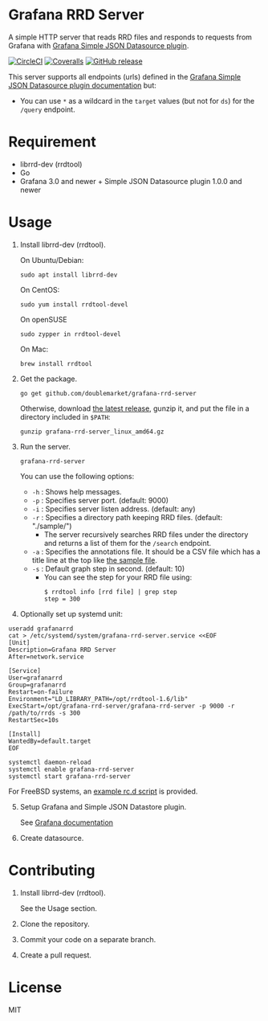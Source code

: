 # Grafana RRD Server

A simple HTTP server that reads RRD files and responds to requests from Grafana with [Grafana Simple JSON Datasource plugin](https://grafana.net/plugins/grafana-simple-json-datasource).

[![CircleCI](https://img.shields.io/circleci/project/github/doublemarket/grafana-rrd-server.svg)](https://circleci.com/gh/doublemarket/grafana-rrd-server)
[![Coveralls](https://img.shields.io/coveralls/doublemarket/grafana-rrd-server.svg)](https://coveralls.io/github/doublemarket/grafana-rrd-server)
[![GitHub release](https://img.shields.io/github/release/doublemarket/grafana-rrd-server.svg)](https://github.com/doublemarket/grafana-rrd-server/releases)

This server supports all endpoints (urls) defined in the [Grafana Simple JSON Datasource plugin documentation](https://grafana.net/plugins/grafana-simple-json-datasource) but:

- You can use `*` as a wildcard in the `target` values (but not for `ds`) for the `/query` endpoint.

# Requirement

- librrd-dev (rrdtool)
- Go
- Grafana 3.0 and newer + Simple JSON Datasource plugin 1.0.0 and newer

# Usage

1. Install librrd-dev (rrdtool).

   On Ubuntu/Debian:

   ```
   sudo apt install librrd-dev
   ```

   On CentOS:

   ```
   sudo yum install rrdtool-devel
   ```

   On openSUSE
   ```
   sudo zypper in rrdtool-devel
   ```

   On Mac:

   ```
   brew install rrdtool
   ```

2. Get the package.

   ```
   go get github.com/doublemarket/grafana-rrd-server
   ```

   Otherwise, download [the latest release](https://github.com/doublemarket/grafana-rrd-server/releases/latest), gunzip it, and put the file in a directory included in `$PATH`:

   ```
   gunzip grafana-rrd-server_linux_amd64.gz
   ```

3. Run the server.

   ```
   grafana-rrd-server
   ```

   You can use the following options:

   - `-h` : Shows help messages.
   - `-p` : Specifies server port. (default: 9000)
   - `-i` : Specifies server listen address. (default: any)
   - `-r` : Specifies a directory path keeping RRD files. (default: "./sample/")
     - The server recursively searches RRD files under the directory and returns a list of them for the `/search` endpoint.
   - `-a` : Specifies the annotations file. It should be a CSV file which has a title line at the top like [the sample file](https://github.com/doublemarket/grafana-rrd-server/tree/master/sample/annotations.csv).
   - `-s` : Default graph step in second. (default: 10)
     - You can see the step for your RRD file using:
       ```
       $ rrdtool info [rrd file] | grep step
       step = 300
       ```

4. Optionally set up systemd unit:

```
useradd grafanarrd
cat > /etc/systemd/system/grafana-rrd-server.service <<EOF
[Unit]
Description=Grafana RRD Server
After=network.service

[Service]
User=grafanarrd
Group=grafanarrd
Restart=on-failure
Environment="LD_LIBRARY_PATH=/opt/rrdtool-1.6/lib"
ExecStart=/opt/grafana-rrd-server/grafana-rrd-server -p 9000 -r /path/to/rrds -s 300
RestartSec=10s

[Install]
WantedBy=default.target
EOF

systemctl daemon-reload
systemctl enable grafana-rrd-server
systemctl start grafana-rrd-server
```

For FreeBSD systems, an [example rc.d script](grafana-rrd-server.rc) is provided.

5. Setup Grafana and Simple JSON Datastore plugin.

   See [Grafana documentation](http://docs.grafana.org/)

6. Create datasource.

# Contributing

1. Install librrd-dev (rrdtool).

   See the Usage section.

2. Clone the repository.

3. Commit your code on a separate branch.

4. Create a pull request.

# License

MIT
